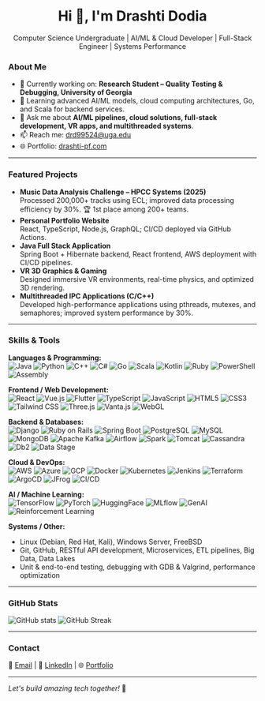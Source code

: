 <!-- README.md for Drashti Dodia's GitHub Profile -->

<h1 align="center">Hi 👋, I'm Drashti Dodia</h1>
<p align="center">
Computer Science Undergraduate | AI/ML & Cloud Developer | Full-Stack Engineer | Systems Performance
</p>

### About Me
- 🔭 Currently working on: **Research Student – Quality Testing & Debugging, University of Georgia**  
- 🌱 Learning advanced AI/ML models, cloud computing architectures, Go, and Scala for backend services.  
- 💬 Ask me about **AI/ML pipelines, cloud solutions, full-stack development, VR apps, and multithreaded systems**.  
- 📫 Reach me: [drd99524@uga.edu](mailto:drd99524@uga.edu)  
- 🌐 Portfolio: [drashti-pf.com](https://www.drashti-pf.com/)

---

### Featured Projects
- **Music Data Analysis Challenge – HPCC Systems (2025)**  
  Processed 200,000+ tracks using ECL; improved data processing efficiency by 30%. 🏆 1st place among 200+ teams.
- **Personal Portfolio Website**  
  React, TypeScript, Node.js, GraphQL; CI/CD deployed via GitHub Actions.  
- **Java Full Stack Application**  
  Spring Boot + Hibernate backend, React frontend, AWS deployment with CI/CD pipelines.  
- **VR 3D Graphics & Gaming**  
  Designed immersive VR environments, real-time physics, and optimized 3D rendering.  
- **Multithreaded IPC Applications (C/C++)**  
  Developed high-performance applications using pthreads, mutexes, and semaphores; improved system performance by 30%.  

---
### Skills & Tools

**Languages & Programming:**  
![Java](https://img.shields.io/badge/-Java-007396?style=flat-square&logo=java&logoColor=white)
![Python](https://img.shields.io/badge/-Python-3776AB?style=flat-square&logo=python&logoColor=white)
![C++](https://img.shields.io/badge/-C++-00599C?style=flat-square&logo=c%2B%2B&logoColor=white)
![C#](https://img.shields.io/badge/-C%23-239120?style=flat-square&logo=c-sharp&logoColor=white)
![Go](https://img.shields.io/badge/-Go-00ADD8?style=flat-square&logo=go&logoColor=white)
![Scala](https://img.shields.io/badge/-Scala-DC322F?style=flat-square&logo=scala&logoColor=white)
![Kotlin](https://img.shields.io/badge/-Kotlin-0095D5?style=flat-square&logo=kotlin&logoColor=white)
![Ruby](https://img.shields.io/badge/-Ruby-CC342D?style=flat-square&logo=ruby&logoColor=white)
![PowerShell](https://img.shields.io/badge/-PowerShell-012456?style=flat-square&logo=powershell&logoColor=white)
![Assembly](https://img.shields.io/badge/-Assembly-6E4C13?style=flat-square)  

**Frontend / Web Development:**  
![React](https://img.shields.io/badge/-React-61DAFB?style=flat-square&logo=react&logoColor=white)
![Vue.js](https://img.shields.io/badge/-Vue.js-42b883?style=flat-square&logo=vue.js&logoColor=white)
![Flutter](https://img.shields.io/badge/-Flutter-02569B?style=flat-square&logo=flutter&logoColor=white)
![TypeScript](https://img.shields.io/badge/-TypeScript-3178C6?style=flat-square&logo=typescript&logoColor=white)
![JavaScript](https://img.shields.io/badge/-JavaScript-F7DF1E?style=flat-square&logo=javascript&logoColor=black)
![HTML5](https://img.shields.io/badge/-HTML5-E34F26?style=flat-square&logo=html5&logoColor=white)
![CSS3](https://img.shields.io/badge/-CSS3-1572B6?style=flat-square&logo=css3&logoColor=white)
![Tailwind CSS](https://img.shields.io/badge/-Tailwind%20CSS-38B2AC?style=flat-square&logo=tailwind-css&logoColor=white)
![Three.js](https://img.shields.io/badge/-Three.js-000000?style=flat-square)
![Vanta.js](https://img.shields.io/badge/-Vanta.js-FFDD00?style=flat-square)
![WebGL](https://img.shields.io/badge/-WebGL-0071C5?style=flat-square)

**Backend & Databases:**  
![Django](https://img.shields.io/badge/-Django-092E20?style=flat-square&logo=django&logoColor=white)
![Ruby on Rails](https://img.shields.io/badge/-Rails-CC0000?style=flat-square&logo=ruby-on-rails&logoColor=white)
![Spring Boot](https://img.shields.io/badge/-Spring%20Boot-6DB33F?style=flat-square&logo=spring&logoColor=white)
![PostgreSQL](https://img.shields.io/badge/-PostgreSQL-336791?style=flat-square&logo=postgresql&logoColor=white)
![MySQL](https://img.shields.io/badge/-MySQL-4479A1?style=flat-square&logo=mysql&logoColor=white)
![MongoDB](https://img.shields.io/badge/-MongoDB-47A248?style=flat-square&logo=mongodb&logoColor=white)
![Apache Kafka](https://img.shields.io/badge/-Kafka-231F20?style=flat-square&logo=apachekafka&logoColor=white)
![Airflow](https://img.shields.io/badge/-Airflow-017CEE?style=flat-square&logo=apache-airflow&logoColor=white)
![Spark](https://img.shields.io/badge/-Apache%20Spark-E25A1C?style=flat-square&logo=apache-spark&logoColor=white)
![Tomcat](https://img.shields.io/badge/-Apache%20Tomcat-F8DC75?style=flat-square&logo=apachetomcat&logoColor=black)
![Cassandra](https://img.shields.io/badge/-Cassandra-0088CE?style=flat-square&logo=apache-cassandra&logoColor=white)
![Db2](https://img.shields.io/badge/-IBM%20Db2-006699?style=flat-square)
![Data Stage](https://img.shields.io/badge/-DataStage-0052A5?style=flat-square)

**Cloud & DevOps:**  
![AWS](https://img.shields.io/badge/-AWS-232F3E?style=flat-square&logo=amazon-aws&logoColor=white)
![Azure](https://img.shields.io/badge/-Azure-0089D6?style=flat-square&logo=microsoft-azure&logoColor=white)
![GCP](https://img.shields.io/badge/-GCP-F05032?style=flat-square&logo=google-cloud&logoColor=white)
![Docker](https://img.shields.io/badge/-Docker-2496ED?style=flat-square&logo=docker&logoColor=white)
![Kubernetes](https://img.shields.io/badge/-Kubernetes-326CE5?style=flat-square&logo=kubernetes&logoColor=white)
![Jenkins](https://img.shields.io/badge/-Jenkins-D24939?style=flat-square&logo=jenkins&logoColor=white)
![Terraform](https://img.shields.io/badge/-Terraform-623CE4?style=flat-square&logo=terraform&logoColor=white)
![ArgoCD](https://img.shields.io/badge/-ArgoCD-004080?style=flat-square)
![JFrog](https://img.shields.io/badge/-JFrog-FF6600?style=flat-square)
![CI/CD](https://img.shields.io/badge/-CI/CD-2B2B2B?style=flat-square)

**AI / Machine Learning:**  
![TensorFlow](https://img.shields.io/badge/-TensorFlow-FF6F00?style=flat-square&logo=tensorflow&logoColor=white)
![PyTorch](https://img.shields.io/badge/-PyTorch-EE4C2C?style=flat-square&logo=pytorch&logoColor=white)
![HuggingFace](https://img.shields.io/badge/-HuggingFace-FEAA2D?style=flat-square&logo=huggingface&logoColor=black)
![MLflow](https://img.shields.io/badge/-MLflow-17B157?style=flat-square)
![GenAI](https://img.shields.io/badge/-GenAI-FF9900?style=flat-square)
![Reinforcement Learning](https://img.shields.io/badge/-Reinforcement%20Learning-4B0082?style=flat-square)

**Systems / Other:**  
- Linux (Debian, Red Hat, Kali), Windows Server, FreeBSD  
- Git, GitHub, RESTful API development, Microservices, ETL pipelines, Big Data, Data Lakes  
- Unit & end-to-end testing, debugging with GDB & Valgrind, performance optimization

---

### GitHub Stats
![GitHub stats](https://github-readme-stats.vercel.app/api?username=drd99524&show_icons=true&theme=tokyonight)
![GitHub Streak](https://streak-stats.demolab.com?user=drd99524)

---

### Contact
📧 [Email](mailto:drd99524@uga.edu) | 🔗 [LinkedIn](https://www.linkedin.com/in/drashtidodia22092003/) | 🌐 [Portfolio](https://www.drashti-pf.com/)

---

*Let's build amazing tech together!* 🚀
